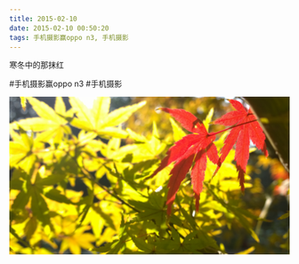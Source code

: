 ```yaml
---
title: 2015-02-10
date: 2015-02-10 00:50:20
tags: 手机摄影赢oppo n3, 手机摄影
---
```


<p>寒冬中的那抹红</p>

#手机摄影赢oppo n3 #手机摄影

![](/assets/images/2015/02/b17d723cb8c259fed31adcf2425e76e9.jpg)
